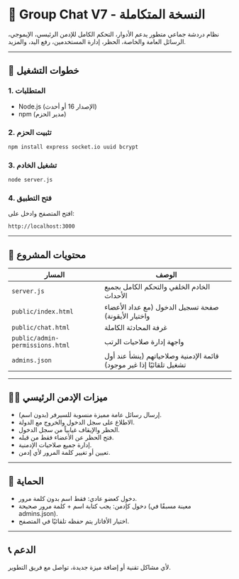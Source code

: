 
# 📡 Group Chat V7 - النسخة المتكاملة

نظام دردشة جماعي متطور يدعم الأدوار، التحكم الكامل للإدمن الرئيسي، الإيموجي، الرسائل العامة والخاصة، الحظر، إدارة المستخدمين، رفع اليد، والمزيد.

---

## 🚀 خطوات التشغيل

### 1. المتطلبات
- Node.js (الإصدار 16 أو أحدث)
- npm (مدير الحزم)

### 2. تثبيت الحزم
```bash
npm install express socket.io uuid bcrypt
```

### 3. تشغيل الخادم
```bash
node server.js
```

### 4. فتح التطبيق
افتح المتصفح وادخل على:
```
http://localhost:3000
```

---

## 📂 محتويات المشروع

| المسار | الوصف |
|--------|--------|
| `server.js` | الخادم الخلفي والتحكم الكامل بجميع الأحداث |
| `public/index.html` | صفحة تسجيل الدخول (مع عداد الأعضاء واختيار الأيقونة) |
| `public/chat.html` | غرفة المحادثة الكاملة |
| `public/admin-permissions.html` | واجهة إدارة صلاحيات الرتب |
| `admins.json` | قائمة الإدمنية وصلاحياتهم (ينشأ عند أول تشغيل تلقائيًا إذا غير موجود) |

---

## 👮‍♂️ ميزات الإدمن الرئيسي
- إرسال رسائل عامة مميزة منسوبة للسيرفر (بدون اسم).
- الاطلاع على سجل الدخول والخروج مع الدولة.
- الحظر والإيقاف غيابياً من سجل الدخول.
- فتح الحظر عن الأعضاء فقط من قبله.
- إدارة جميع صلاحيات الإدمنية.
- تعيين أو تغيير كلمة المرور لأي إدمن.

---

## 🔐 الحماية
- دخول كعضو عادي: فقط اسم بدون كلمة مرور.
- دخول كإدمن: يجب كتابة اسم + كلمة مرور صحيحة (معينة مسبقًا في admins.json).
- اختيار الأفاتار يتم حفظه تلقائيًا في المتصفح.

---

## 📞 الدعم
لأي مشاكل تقنية أو إضافة ميزة جديدة، تواصل مع فريق التطوير.
